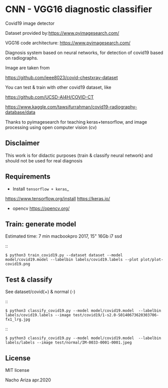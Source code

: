 CNN - VGG16 diagnostic classifier
==================================

Covid19 image detector

Dataset provided by:https://www.pyimagesearch.com/

VGG16 code architecture: https://www.pyimagesearch.com/

Diagnosis system based on neural networks, for detection of covid19 based
on radiographs.

Image are taken from

https://github.com/ieee8023/covid-chestxray-dataset

You can test & train with other covid19 dataset, like

https://github.com/UCSD-AI4H/COVID-CT

https://www.kaggle.com/tawsifurrahman/covid19-radiography-database/data


Thanks to pyimagesearch for teaching keras+tensorflow, and image processing
using open computer vision (cv)

Disclaimer
----------
This work is for didactic purposes (train & classify neural network) and should not be used for real diagnosis


Requirements
--------------
-  Install `tensorflow + keras`_

https://www.tensorflow.org/install
https://keras.io/

-  opencv
https://opencv.org/



Train: generate model
---------------------
Estimated time: 7 min
macbookpro 2017, 15" 16Gb i7 ssd

::

    $ python3 train_covid19.py --dataset dataset --model model/covid19.model --labelbin labels/covid19.labels --plot plot/plot-covid19.png

Test & classify
---------------
See dataset/covid(+) & normal (-)

::

    $ python3 classify_covid19.py --model model/covid19.model  --labelbin labels/covid19.labels --image test/covid19/1-s2.0-S0140673620303706-fx1_lrg.jpg

::

    $ python3 classify_covid19.py --model model/covid19.model  --labelbin labels/labels --image test/normal/IM-0033-0001-0001.jpeg


License
-------
MIT license

Nacho Ariza apr.2020


